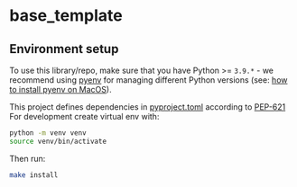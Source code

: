 # base_template

## Environment setup

To use this library/repo, make sure that you have Python >= `3.9.*` - we recommend using [pyenv][] for managing different
Python versions (see: [how to install pyenv on MacOS][]).

This project defines dependencies in [pyproject.toml](./pyproject.toml) according to [PEP-621](https://peps.python.org/pep-0621/)
For development create virtual env with:
```bash
python -m venv venv
source venv/bin/activate
```
Then run:
```bash
make install
```

[pyenv]: https://github.com/pyenv/pyenv#installationbrew
[how to install pyenv on MacOS]: https://jordanthomasg.medium.com/python-development-on-macos-with-pyenv-2509c694a808